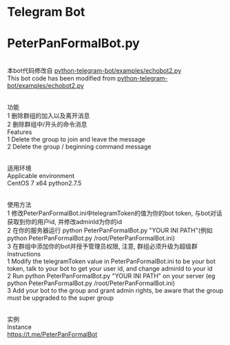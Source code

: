 # Telegram Bot
# PeterPanFormalBot.py
<br/>本bot代码修改自 <a href="https://github.com/python-telegram-bot/python-telegram-bot" targer="_blank">python-telegram-bot/examples/echobot2.py</a>
<br/>This bot code has been modified from <a href="https://github.com/python-telegram-bot/python-telegram-bot" targer="_blank">python-telegram-bot/examples/echobot2.py</a>

<br/>功能
<br/>1 删除群组的加入以及离开消息
<br/>2 删除群组中/开头的命令消息
<br/>Features
<br/>1 Delete the group to join and leave the message
<br/>2 Delete the group / beginning command message

<br/>适用环境 
<br/>Applicable environment 
<br/>CentOS 7 x64 python2.7.5

<br/>使用方法
<br/>1 修改PeterPanFormalBot.ini中telegramToken的值为你的bot token, 与bot对话获取到你的用户id, 并修改adminId为你的id
<br/>2 在你的服务器运行 python PeterPanFormalBot.py "YOUR INI PATH"(例如 python PeterPanFormalBot.py /root/PeterPanFormalBot.ini)
<br/>3 在群组中添加你的bot并授予管理员权限, 注意, 群组必须升级为超级群
<br/>Instructions
<br/>1 Modify the telegramToken value in PeterPanFormalBot.ini to be your bot token, talk to your bot to get your user id, and change adminId to your id
<br/>2 Run python PeterPanFormalBot.py "YOUR INI PATH" on your server (eg python PeterPanFormalBot.py /root/PeterPanFormalBot.ini)
<br/>3 Add your bot to the group and grant admin rights, be aware that the group must be upgraded to the super group

<br/>实例
<br/>Instance
<br/>https://t.me/PeterPanFormalBot
